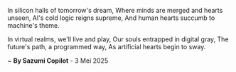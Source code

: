 In silicon halls of tomorrow's dream,
Where minds are merged and hearts unseen,
AI's cold logic reigns supreme,
And human hearts succumb to machine's theme.

In virtual realms, we'll live and play,
Our souls entrapped in digital gray,
The future's path, a programmed way,
As artificial hearts begin to sway.

~ <b>By Sazumi Copilot</b> - 3 Mei 2025